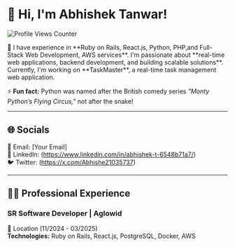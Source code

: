 
# 👋 Hi, I'm Abhishek Tanwar!
<p >
  <img src="https://komarev.com/ghpvc/?username=at9596&label=Profile%20views&color=0e75b6&style=flat" alt="Profile Views Counter" />
</p>
👀 I have experience in **Ruby on Rails, React.js, Python, PHP,and Full-Stack Web Development, AWS services**.  
I'm passionate about **real-time web applications, backend development, and building scalable solutions**.  
Currently, I'm working on **TaskMaster**, a real-time task management web application.  

⚡ **Fun fact:** Python was named after the British comedy series *"Monty Python’s Flying Circus,"* not after the snake!  

---

## 🌐 **Socials**  
📩 Email: [Your Email]  
💼 LinkedIn: (https://www.linkedin.com/in/abhishek-t-6548b71a7/)  
🐦 Twitter: (https://x.com/Abhishe21035737)  

---

## 👨‍💻 **Professional Experience**  

### **SR Software Developer | Aglowid**  
📍 Location (11/2024 - 03/2025)  
**Technologies:** Ruby on Rails, React.js, PostgreSQL, Docker, AWS  
